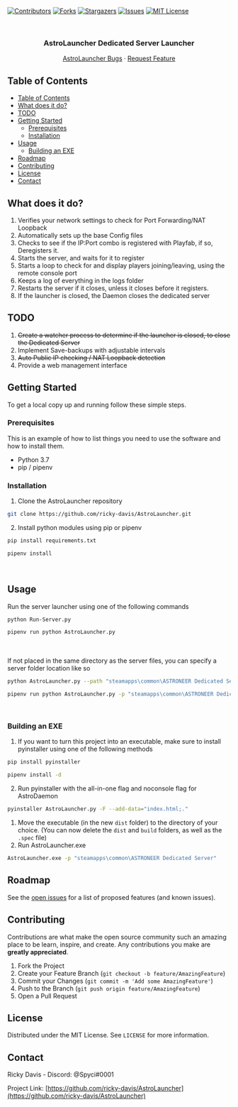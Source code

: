 

[![Contributors][contributors-shield]][contributors-url]
[![Forks][forks-shield]][forks-url]
[![Stargazers][stars-shield]][stars-url]
[![Issues][issues-shield]][issues-url]
[![MIT License][license-shield]][license-url]




<br />
<p align="center">
  <h3 align="center">AstroLauncher Dedicated Server Launcher</h3>

  <p align="center">
    <a href="https://github.com/ricky-davis/AstroLauncher/issues">AstroLauncher Bugs</a>
    ·
    <a href="https://github.com/ricky-davis/AstroLauncher/issues">Request Feature</a>
  </p>
</p>



<!-- TABLE OF CONTENTS -->
## Table of Contents

- [Table of Contents](#table-of-contents)
- [What does it do?](#what-does-it-do)
- [TODO](#todo)
- [Getting Started](#getting-started)
  - [Prerequisites](#prerequisites)
  - [Installation](#installation)
- [Usage](#usage)
  - [Building an EXE](#building-an-exe)
- [Roadmap](#roadmap)
- [Contributing](#contributing)
- [License](#license)
- [Contact](#contact)




## What does it do?
1. Verifies your network settings to check for Port Forwarding/NAT Loopback
2. Automatically sets up the base Config files
3. Checks to see if the IP:Port combo is registered with Playfab, if so, Deregisters it.
4. Starts the server, and waits for it to register
5. Starts a loop to check for and display players joining/leaving, using the remote console port
6. Keeps a log of everything in the logs folder
7. Restarts the server if it closes, unless it closes before it registers.
8. If the launcher is closed, the Daemon closes the dedicated server


## TODO
1. ~~Create a watcher process to determine if the launcher is closed, to close the Dedicated Server~~
2. Implement Save-backups with adjustable intervals
3. ~~Auto Public IP checking / NAT Loopback detection~~
4.  Provide a web management interface


<!-- GETTING STARTED -->
## Getting Started

To get a local copy up and running follow these simple steps.

### Prerequisites

This is an example of how to list things you need to use the software and how to install them.
* Python 3.7
* pip / pipenv

### Installation
 
1. Clone the AstroLauncher repository
```sh
git clone https://github.com/ricky-davis/AstroLauncher.git
```
2. Install python modules using pip or pipenv
```sh
pip install requirements.txt
```
```sh
pipenv install
```
<br />

<!-- USAGE EXAMPLES -->
## Usage

Run the server launcher using one of the following commands
```sh
python Run-Server.py
```
```sh
pipenv run python AstroLauncher.py
```

<br /><br />
If not placed in the same directory as the server files, you can specify a server folder location like so

```sh
python AstroLauncher.py --path "steamapps\common\ASTRONEER Dedicated Server"
```
```sh
pipenv run python AstroLauncher.py -p "steamapps\common\ASTRONEER Dedicated Server"
```

<br />

### Building an EXE

1. If you want to turn this project into an executable, make sure to install pyinstaller using one of the following methods
```sh
pip install pyinstaller
```
```sh
pipenv install -d
```
2. Run pyinstaller with the all-in-one flag and noconsole flag for AstroDaemon
```sh
pyinstaller AstroLauncher.py -F --add-data="index.html;."
```
1. Move the executable (in the new `dist` folder) to the directory of your choice. (You can now delete the `dist` and `build` folders, as well as the `.spec` file)
2. Run AstroLauncher.exe
```sh
AstroLauncher.exe -p "steamapps\common\ASTRONEER Dedicated Server"
```




<!-- ROADMAP -->
## Roadmap

See the [open issues](https://github.com/ricky-davis/AstroLauncher/issues) for a list of proposed features (and known issues).



<!-- CONTRIBUTING -->
## Contributing

Contributions are what make the open source community such an amazing place to be learn, inspire, and create. Any contributions you make are **greatly appreciated**.

1. Fork the Project
2. Create your Feature Branch (`git checkout -b feature/AmazingFeature`)
3. Commit your Changes (`git commit -m 'Add some AmazingFeature'`)
4. Push to the Branch (`git push origin feature/AmazingFeature`)
5. Open a Pull Request



<!-- LICENSE -->
## License

Distributed under the MIT License. See `LICENSE` for more information.



<!-- CONTACT -->
## Contact

Ricky Davis - Discord: @Spyci#0001

Project Link: [https://github.com/ricky-davis/AstroLauncher](https://github.com/ricky-davis/AstroLauncher)




<!-- MARKDOWN LINKS & IMAGES -->
<!-- https://www.markdownguide.org/basic-syntax/#reference-style-links -->
[contributors-shield]: https://img.shields.io/github/contributors/ricky-davis/AstroLauncher.svg?style=flat-square
[contributors-url]: https://github.com/ricky-davis/AstroLauncher/graphs/contributors
[forks-shield]: https://img.shields.io/github/forks/ricky-davis/AstroLauncher.svg?style=flat-square
[forks-url]: https://github.com/ricky-davis/AstroLauncher/network/members
[stars-shield]: https://img.shields.io/github/stars/ricky-davis/AstroLauncher.svg?style=flat-square
[stars-url]: https://github.com/ricky-davis/AstroLauncher/stargazers
[issues-shield]: https://img.shields.io/github/issues/ricky-davis/AstroLauncher.svg?style=flat-square
[issues-url]: https://github.com/ricky-davis/AstroLauncher/issues
[license-shield]: https://img.shields.io/github/license/ricky-davis/AstroLauncher.svg?style=flat-square
[license-url]: https://github.com/ricky-davis/AstroLauncher/blob/master/LICENSE.txt